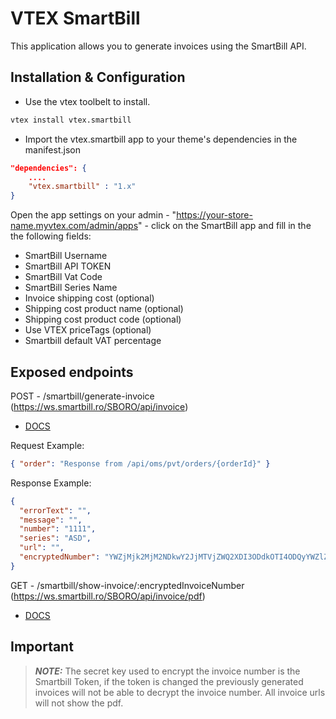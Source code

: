 # VTEX SmartBill

This application allows you to generate invoices using the SmartBill API.

## Installation & Configuration

- Use the vtex toolbelt to install.

```bash
vtex install vtex.smartbill
```

- Import the vtex.smartbill app to your theme's dependencies in the manifest.json

```json
"dependencies": {
    ....
    "vtex.smartbill" : "1.x"
}
```

Open the app settings on your admin - "https://your-store-name.myvtex.com/admin/apps" - click on the SmartBill app and fill in the the following fields:

- SmartBill Username
- SmartBill API TOKEN
- SmartBill Vat Code
- SmartBill Series Name
- Invoice shipping cost (optional)
- Shipping cost product name (optional)
- Shipping cost product code (optional)
- Use VTEX priceTags (optional)
- Smartbill default VAT percentage

## Exposed endpoints

POST - /smartbill/generate-invoice (https://ws.smartbill.ro/SBORO/api/invoice)

- [DOCS](https://api.smartbill.ro/#!/Facturi/addInvoicePublicApi)

Request Example:

```json
{ "order": "Response from /api/oms/pvt/orders/{orderId}" }
```

Response Example:

```json
{
  "errorText": "",
  "message": "",
  "number": "1111",
  "series": "ASD",
  "url": "",
  "encryptedNumber": "YWZjMjk2MjM2NDkwY2JjMTVjZWQ2XDI3ODdkOTI4ODQyYWZlZTI4OTE3NmQ1MWI5NTNiZDVjMDQxMzkzOTdhZjQrQ2NyWjd4cnFqTVhOY1RPWUV6T3c9PTYyZDBlMmQ4ZDY1YjMzNGViNWM3MDFhNmM3ZjM2OTZiNWU5N@YU2YzYyZDg5MDRkMGQwNmFmN2E0ZWM1MTM2Yjg="
}
```

GET - /smartbill/show-invoice/:encryptedInvoiceNumber (https://ws.smartbill.ro/SBORO/api/invoice/pdf)

- [DOCS](https://api.smartbill.ro/#!/Facturi/getFile)

## Important

> **_NOTE:_** The secret key used to encrypt the invoice number is the Smartbill Token, if the token is changed the previously generated invoices will not be able to decrypt the invoice number. All invoice urls will not show the pdf.
